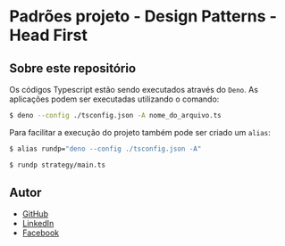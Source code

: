 # Padrões projeto - Design Patterns - Head First

## Sobre este repositório

Os códigos Typescript estão sendo executados através do `Deno`. As aplicações podem ser executadas utilizando o comando:

```sh
$ deno --config ./tsconfig.json -A nome_do_arquivo.ts
```

Para facilitar a execução do projeto também pode ser criado um `alias`:

```sh
$ alias rundp="deno --config ./tsconfig.json -A"

$ rundp strategy/main.ts
```

## Autor

- [GitHub](https://github.com/Nxrth-x)
- [LinkedIn](https://linkedin.com/in/lima-eder)
- [Facebook](https://facebook.com/dcclxxix)
